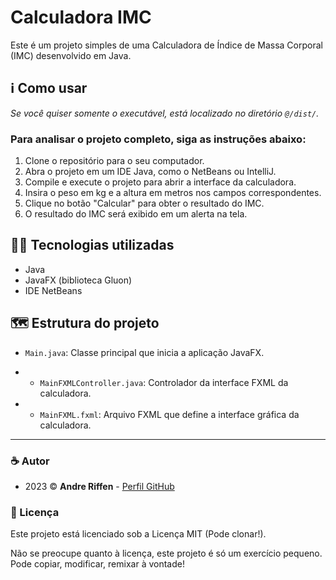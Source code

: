 # Calculadora IMC

Este é um projeto simples de uma Calculadora de Índice de Massa Corporal (IMC) desenvolvido em Java.

## ℹ️ Como usar

_Se você quiser somente o executável, está localizado no diretório `@/dist/`._

### Para analisar o projeto completo, siga as instruções abaixo:

1. Clone o repositório para o seu computador.
2. Abra o projeto em um IDE Java, como o NetBeans ou IntelliJ.
3. Compile e execute o projeto para abrir a interface da calculadora.
4. Insira o peso em kg e a altura em metros nos campos correspondentes.
5. Clique no botão "Calcular" para obter o resultado do IMC.
6. O resultado do IMC será exibido em um alerta na tela.

## 👨‍💻 Tecnologias utilizadas

- Java
- JavaFX (biblioteca Gluon)
- IDE NetBeans

## 🗺️ Estrutura do projeto

- `Main.java`: Classe principal que inicia a aplicação JavaFX.

- - `MainFXMLController.java`: Controlador da interface FXML da calculadora.

- - `MainFXML.fxml`: Arquivo FXML que define a interface gráfica da calculadora.

---

### ☕ Autor

- 2023 ©️ **Andre Riffen** - [Perfil GitHub](https://github.com/andreriffen)

### 📜 Licença

Este projeto está licenciado sob a Licença MIT (Pode clonar!).

Não se preocupe quanto à licença, este projeto é só um exercício pequeno. Pode copiar, modificar, remixar à vontade!

